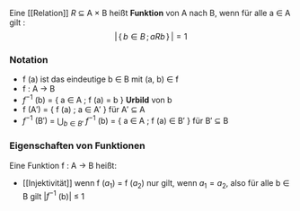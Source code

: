 Eine [[Relation]] *R* ⊆ A × B heißt **Funktion** von A nach B, wenn für alle a ∈ A gilt :
$$|\,\{\, b\in B \, ;\, a R b\,\}\,| = 1$$
### Notation

- f (a) ist das eindeutige b ∈ B mit (a, b) ∈ f 
- f : A → B 
- $f^{−1}$ (b) = { a ∈ A ; f (a) = b }      **Urbild** von b 
- f (A′) = { f (a) ; a ∈ A′ } für A′ ⊆ A 
- $f^{−1}$ (B′) = $\bigcup_{b\in B'}$ $f^{−1}$ (b) = { a ∈ A ; f (a) ∈ B′ } für  B′ ⊆ B

### Eigenschaften von Funktionen
Eine Funktion f : A → B heißt:

- [[Injektivität]] 
	wenn f ($a_1$) = f ($a_2$) nur gilt, wenn $a_1 = a_2$, 
	also für alle  b ∈ B gilt |$f^{ −1}$ (b)| ≤ 1